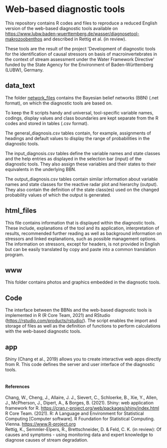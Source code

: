 # Web-based diagnostic tools

This repository contains R codes and files to reproduce a reduced English version of the web-based diagnostic tools available on https://www.lubw.baden-wuerttemberg.de/wasser/diagnosetool-makrozoobenthos and described in Rettig et al. (in review).

These tools are the result of the project 'Development of diagnostic tools for the identification of causal stressors on basis of macroinvertebrates in the context of stream assessment under the Water Framework Directive' funded by the State Agency for the Environment of Baden-Württemberg (LUBW), Germany. 

## data_text
The folder [network_files](https://github.com/katharinarettig/diagnostic_tools/tree/main/data_text/network_files) contains the Bayesian belief networks (BBN) (.net format), on which the diagnostic tools are based on.

To keep the R scripts handy and universal, tool-specific variable names, codings, display values and class boundaries are kept separate from the R codes and stored in tables (.csv format).

The general_diagnosis.csv tables contain, for example, assignments of headings and default values to display the range of probabilities in the diagnostic tools. 

The input_diagnosis.csv tables define the variable names and state classes and the help entries as displayed in the selection bar (input) of the diagnostic tools. They also assign these variables and their states to their equivalents in the underlying BBN. 

The output_diagnosis.csv tables contain similar information about variable names and state classes for the reactive radar plot and hierarchy (output). They also contain the definition of the state class(es) used on the changed probability values of which the output is generated.

## html_files
This file contains information that is displayed within the diagnostic tools. These include, explanations of the tool and its application, interpretation of results, recommended further reading as well as background information on stressors and linked explanations, such as possible management options. The information on stressors, except for headers, is not provided in English but can be easily translated by copy and paste into a common translation program.

## www
This folder contains photos and graphics embedded in the diagnsotic tools.

## Code
The interface between the BBNs and the web-based diagnostic tools is implemented in R (R Core Team, 2021) and RStudio (https://rstudio.com/products/rstudio/). The script enables the import and storage of files as well as the definition of functions to perform calculations with the web-based diagnostic tools.

## app
Shiny (Chang et al., 2019) allows you to create interactive web apps directly from R. This code defines the server and user interface of the diagnostic tools.
<br>
<br>

#### References
Chang, W., Cheng, J., Allaire, J. J., Sievert, C., Schloerke, B., Xie, Y., Allen, J., McPherson, J., Dipert, A., & Borges, B. (2021). Shiny: web application framework for R. https://cran.r-project.org/web/packages/shiny/index.html <br>
R Core Team. (2021). R: A Language and Environment for Statistical Computing [Computer software]. R Foundation for Statistical Computing. Vienna. https://www.R-project.org <br>
Rettig, K., Semmler-Elpers, R., Brettschneider, D. & Feld, C. K. (in review): Of causes and symptoms - using monitoring data and expert knowledge to diagnose causes of stream degradation.
